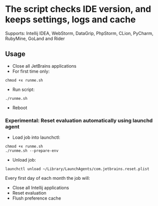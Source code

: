 # The script checks IDE version, and keeps settings, logs and cache

Supports: Intellij IDEA, WebStorm, DataGrip, PhpStorm, CLion, PyCharm, RubyMine, GoLand and Rider

## Usage
- Close all JetBrains applications
- For first time only:
```shell script
chmod +x runme.sh
```
- Run script:
```shell script
./runme.sh
```
- Reboot


### Experimental: Reset evaluation automatically using launchd agent

- Load job into launchctl:
```shell script
chmod +x runme.sh
./runme.sh --prepare-env
```
- Unload job:
```shell script
launchctl unload ~/Library/LaunchAgents/com.jetbrains.reset.plist 
```

Every first day of each month the job will:
- Close all Intellij applications
- Reset evaluation
- Flush preference cache
